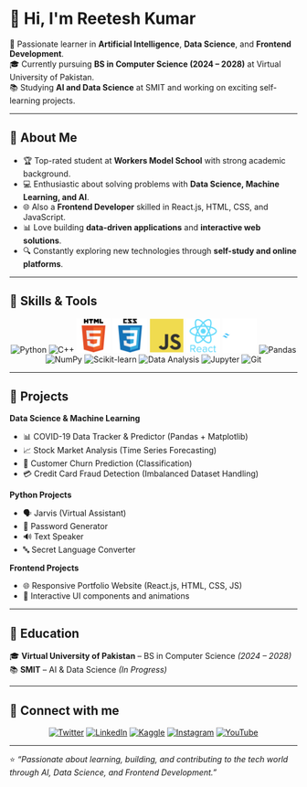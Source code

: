 # 👋 Hi, I'm Reetesh Kumar  

🚀 Passionate learner in **Artificial Intelligence**, **Data Science**, and **Frontend Development**.  
🎓 Currently pursuing **BS in Computer Science (2024 – 2028)** at Virtual University of Pakistan.  
📚 Studying **AI and Data Science** at SMIT and working on exciting self-learning projects.  

---

## 🔹 About Me
- 🏆 Top-rated student at **Workers Model School** with strong academic background.  
- 💻 Enthusiastic about solving problems with **Data Science, Machine Learning, and AI**.  
- 🌐 Also a **Frontend Developer** skilled in React.js, HTML, CSS, and JavaScript.  
- 📊 Love building **data-driven applications** and **interactive web solutions**.  
- 🔍 Constantly exploring new technologies through **self-study and online platforms**.  

---

## 🔹 Skills & Tools  

<p align="center">
  
<!-- Programming -->
<img src="https://media.giphy.com/media/ln7z2eWriiQAllfVcn/giphy.gif" width="60" title="Python"/>
<img src="https://cdn.jsdelivr.net/gh/devicons/devicon/icons/cplusplus/cplusplus-original.svg" width="60" title="C++"/>

<!-- Web / Frontend -->
<img src="https://raw.githubusercontent.com/devicons/devicon/master/icons/html5/html5-original-wordmark.svg" width="60" title="HTML"/>
<img src="https://raw.githubusercontent.com/devicons/devicon/master/icons/css3/css3-original-wordmark.svg" width="60" title="CSS"/>
<img src="https://raw.githubusercontent.com/devicons/devicon/master/icons/javascript/javascript-original.svg" width="60" title="JavaScript"/>
<img src="https://raw.githubusercontent.com/devicons/devicon/master/icons/react/react-original-wordmark.svg" width="60" title="React"/>
<img src="https://raw.githubusercontent.com/devicons/devicon/master/icons/tailwindcss/tailwindcss-original-wordmark.svg" width="60" title="Tailwind CSS"/>



<!-- Data Science -->
<img src="https://upload.wikimedia.org/wikipedia/commons/e/ed/Pandas_logo.svg" width="80" title="Pandas"/>
<img src="https://upload.wikimedia.org/wikipedia/commons/3/31/NumPy_logo_2020.svg" width="80" title="NumPy"/>
<img src="https://scikit-learn.org/stable/_static/scikit-learn-logo-small.png" width="80" title="Scikit-learn"/>
<img src="https://raw.githubusercontent.com/numpy/numpy/main/branding/logo/primary/numpylogo.svg" width="80" title="Data Analysis"/>

<!-- Tools -->
<img src="https://cdn.jsdelivr.net/gh/devicons/devicon/icons/jupyter/jupyter-original-wordmark.svg" width="60" title="Jupyter"/>
<img src="https://cdn.jsdelivr.net/gh/devicons/devicon/icons/git/git-original-wordmark.svg" width="60" title="Git"/>

</p>

---

## 🔹 Projects  

**Data Science & Machine Learning**  
- 📊 COVID-19 Data Tracker & Predictor (Pandas + Matplotlib)  
- 📈 Stock Market Analysis (Time Series Forecasting)  
- 🤖 Customer Churn Prediction (Classification)  
- 💳 Credit Card Fraud Detection (Imbalanced Dataset Handling)  

**Python Projects**  
- 🗣️ Jarvis (Virtual Assistant)  
- 🔐 Password Generator  
- 🔊 Text Speaker  
- 🔤 Secret Language Converter  

**Frontend Projects**  
- 🌐 Responsive Portfolio Website (React.js, HTML, CSS, JS)  
- 📱 Interactive UI components and animations  

---

## 🔹 Education  

🎓 **Virtual University of Pakistan** – BS in Computer Science *(2024 – 2028)*  
📚 **SMIT** – AI & Data Science *(In Progress)*  

---

## 🤝 Connect with me  

<p align="center">
  <a href="#"><img src="https://cdn.jsdelivr.net/gh/devicons/devicon/icons/twitter/twitter-original.svg" width="40" height="40" alt="Twitter"/></a>
  <a href="#"><img src="https://cdn.jsdelivr.net/gh/devicons/devicon/icons/linkedin/linkedin-original.svg" width="40" height="40" alt="LinkedIn"/></a>
  <a href="#"><img src="https://upload.wikimedia.org/wikipedia/commons/7/7c/Kaggle_logo.png" width="40" height="40" alt="Kaggle"/></a>
  <a href="#"><img src="https://upload.wikimedia.org/wikipedia/commons/a/a5/Instagram_icon.png" width="40" height="40" alt="Instagram"/></a>
  <a href="#"><img src="https://upload.wikimedia.org/wikipedia/commons/b/b8/YouTube_Logo_2017.svg" width="60" height="40" alt="YouTube"/></a>
</p>


---

⭐️ *“Passionate about learning, building, and contributing to the tech world through AI, Data Science, and Frontend Development.”*  
